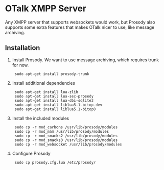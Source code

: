 # OTalk XMPP Server

Any XMPP server that supports websockets would work, but Prosody also supports
some extra features that makes OTalk nicer to use, like message archiving.


## Installation

1. Install Prosody. We want to use message archiving, which requires trunk for now.

        sudo apt-get install prosody-trunk

2. Install additional dependencies

        sudo apt-get install lua-zlib
        sudo apt-get install lua-sec-prosody
        sudo apt-get install lua-dbi-sqlite3
        sudo apt-get install liblua5.1-bitop-dev
        sudo apt-get install liblua5.1-bitop0 

3. Install the included modules

        sudo cp -r mod_carbons /usr/lib/prosody/modules
        sudo cp -r mod_mam /usr/lib/prosody/modules
        sudo cp -r mod_smacks2 /usr/lib/prosody/modules
        sudo cp -r mod_smacks3 /usr/lib/prosody/modules
        sudo cp -r mod_websocket /usr/lib/prosody/modules

4. Configure Prosody

        sudo cp prosody.cfg.lua /etc/prosody/
